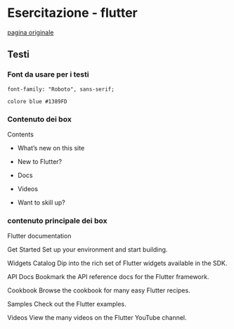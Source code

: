 # Esercitazione - flutter


[pagina originale](https://flutter.dev/docs)



## Testi

### Font da usare per i testi

    font-family: "Roboto", sans-serif;

    colore blue #1389FD

### Contenuto dei box 

Contents

- What’s new on this site
 - New to Flutter?
 - Docs

- Videos

- Want to skill up?

### contenuto principale dei box

Flutter documentation

Get Started
Set up your environment and start building.

Widgets Catalog
Dip into the rich set of Flutter widgets available in the SDK.

API Docs
Bookmark the API reference docs for the Flutter framework.

Cookbook
Browse the cookbook for many easy Flutter recipes.

Samples
Check out the Flutter examples.

Videos
View the many videos on the Flutter YouTube channel.

